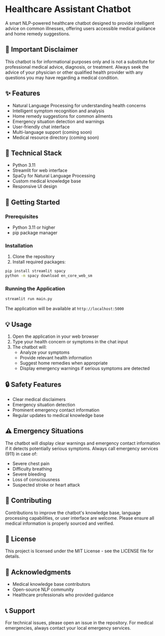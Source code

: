 # Healthcare Assistant Chatbot

A smart NLP-powered healthcare chatbot designed to provide intelligent advice on common illnesses, offering users accessible medical guidance and home remedy suggestions.

## 🚨 Important Disclaimer

This chatbot is for informational purposes only and is not a substitute for professional medical advice, diagnosis, or treatment. Always seek the advice of your physician or other qualified health provider with any questions you may have regarding a medical condition.

## ✨ Features

- Natural Language Processing for understanding health concerns
- Intelligent symptom recognition and analysis
- Home remedy suggestions for common ailments
- Emergency situation detection and warnings
- User-friendly chat interface
- Multi-language support (coming soon)
- Medical resource directory (coming soon)

## 🔧 Technical Stack

- Python 3.11
- Streamlit for web interface
- SpaCy for Natural Language Processing
- Custom medical knowledge base
- Responsive UI design

## 🚀 Getting Started

### Prerequisites

- Python 3.11 or higher
- pip package manager

### Installation

1. Clone the repository
2. Install required packages:
```bash
pip install streamlit spacy
python -m spacy download en_core_web_sm
```

### Running the Application

```bash
streamlit run main.py
```

The application will be available at `http://localhost:5000`

## 💡 Usage

1. Open the application in your web browser
2. Type your health concern or symptoms in the chat input
3. The chatbot will:
   - Analyze your symptoms
   - Provide relevant health information
   - Suggest home remedies when appropriate
   - Display emergency warnings if serious symptoms are detected

## 🔒 Safety Features

- Clear medical disclaimers
- Emergency situation detection
- Prominent emergency contact information
- Regular updates to medical knowledge base

## ⚠️ Emergency Situations

The chatbot will display clear warnings and emergency contact information if it detects potentially serious symptoms. Always call emergency services (911) in case of:

- Severe chest pain
- Difficulty breathing
- Severe bleeding
- Loss of consciousness
- Suspected stroke or heart attack

## 🤝 Contributing

Contributions to improve the chatbot's knowledge base, language processing capabilities, or user interface are welcome. Please ensure all medical information is properly sourced and verified.

## 📝 License

This project is licensed under the MIT License - see the LICENSE file for details.

## 🙏 Acknowledgments

- Medical knowledge base contributors
- Open-source NLP community
- Healthcare professionals who provided guidance

## 📞 Support

For technical issues, please open an issue in the repository.
For medical emergencies, always contact your local emergency services.
